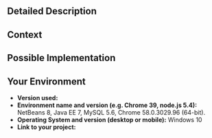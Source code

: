 <!--- Provide a general summary of the issue in the Title above -->

## Detailed Description
<!--- Provide a detailed description of the change or addition you are proposing -->

## Context
<!--- Why is this change important to you? How would you use it? -->
<!--- How can it benefit other users? -->

## Possible Implementation
<!--- Not obligatory, but suggest an idea for implementing addition or change -->

## Your Environment
<!--- Include as many relevant details about the environment you experienced the bug in -->
* **Version used:** 
* **Environment name and version (e.g. Chrome 39, node.js 5.4):** NetBeans 8, Java EE 7, MySQL 5.6, Chrome 58.0.3029.96 (64-bit).
* **Operating System and version (desktop or mobile):** Windows 10
* **Link to your project:**
